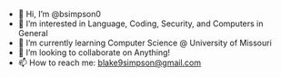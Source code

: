 - 👋 Hi, I’m @bsimpson0
- 👀 I’m interested in Language, Coding, Security, and Computers in General
- 🌱 I’m currently learning Computer Science @ University of Missouri
- 💞️ I’m looking to collaborate on Anything!
- 📫 How to reach me: blake9simpson@gmail.com

<!---
bsimpson0/bsimpson0 is a ✨ special ✨ repository because its `README.md` (this file) appears on your GitHub profile.
You can click the Preview link to take a look at your changes.
--->
